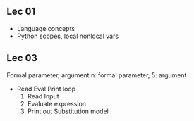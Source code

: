## Lec 01
* Language concepts
* Python scopes, local nonlocal vars

## Lec 03
Formal parameter, argument
n: formal parameter, 5: argument
* Read Eval Print loop
	1. Read Input
	2. Evaluate expression
	3. Print out
Substitution model

